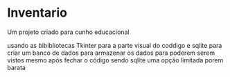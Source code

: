 # Inventario
Um projeto criado para cunho educacional

usando as bibibliotecas Tkinter para a parte visual do coddigo e sqlite para criar um banco de dados para armazenar os dados para poderem serem vistos mesmo após fechar o código
sendo sqlite uma opção limitada porem barata
